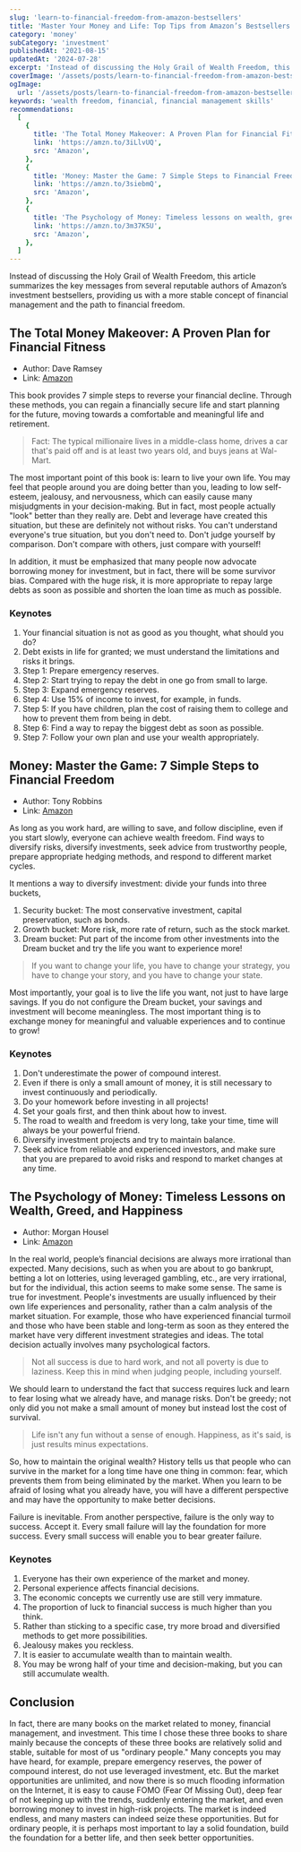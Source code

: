 ```yaml
---
slug: 'learn-to-financial-freedom-from-amazon-bestsellers'
title: 'Master Your Money and Life: Top Tips from Amazon’s Bestsellers'
category: 'money'
subCategory: 'investment'
publishedAt: '2021-08-15'
updatedAt: '2024-07-28'
excerpt: 'Instead of discussing the Holy Grail of Wealth Freedom, this article summarizes the key messages from several reputable authors of Amazon’s investment bestsellers, providing us with a more stable concept of financial management and the path to financial freedom.'
coverImage: '/assets/posts/learn-to-financial-freedom-from-amazon-bestsellers-en.jpg'
ogImage:
  url: '/assets/posts/learn-to-financial-freedom-from-amazon-bestsellers-en.jpg'
keywords: 'wealth freedom, financial, financial management skills'
recommendations:
  [
    {
      title: 'The Total Money Makeover: A Proven Plan for Financial Fitness',
      link: 'https://amzn.to/3iLlvUQ',
      src: 'Amazon',
    },
    {
      title: 'Money: Master the Game: 7 Simple Steps to Financial Freedom',
      link: 'https://amzn.to/3siebmQ',
      src: 'Amazon',
    },
    {
      title: 'The Psychology of Money: Timeless lessons on wealth, greed, and happiness',
      link: 'https://amzn.to/3m37K5U',
      src: 'Amazon',
    },
  ]
---
```


Instead of discussing the Holy Grail of Wealth Freedom, this article summarizes the key messages from several reputable authors of Amazon’s investment bestsellers, providing us with a more stable concept of financial management and the path to financial freedom.

## The Total Money Makeover: A Proven Plan for Financial Fitness

- Author: Dave Ramsey
- Link: [Amazon](https://amzn.to/3iLlvUQ)

This book provides 7 simple steps to reverse your financial decline. Through these methods, you can regain a financially secure life and start planning for the future, moving towards a comfortable and meaningful life and retirement.

> Fact: The typical millionaire lives in a middle-class home, drives a car that's paid off and is at least two years old, and buys jeans at Wal-Mart.

The most important point of this book is: learn to live your own life. You may feel that people around you are doing better than you, leading to low self-esteem, jealousy, and nervousness, which can easily cause many misjudgments in your decision-making. But in fact, most people actually "look" better than they really are. Debt and leverage have created this situation, but these are definitely not without risks. You can't understand everyone's true situation, but you don't need to. Don't judge yourself by comparison. Don't compare with others, just compare with yourself!

In addition, it must be emphasized that many people now advocate borrowing money for investment, but in fact, there will be some survivor bias. Compared with the huge risk, it is more appropriate to repay large debts as soon as possible and shorten the loan time as much as possible.

### Keynotes

1. Your financial situation is not as good as you thought, what should you do?
2. Debt exists in life for granted; we must understand the limitations and risks it brings.
3. Step 1: Prepare emergency reserves.
4. Step 2: Start trying to repay the debt in one go from small to large.
5. Step 3: Expand emergency reserves.
6. Step 4: Use 15% of income to invest, for example, in funds.
7. Step 5: If you have children, plan the cost of raising them to college and how to prevent them from being in debt.
8. Step 6: Find a way to repay the biggest debt as soon as possible.
9. Step 7: Follow your own plan and use your wealth appropriately.

## Money: Master the Game: 7 Simple Steps to Financial Freedom

- Author: Tony Robbins
- Link: [Amazon](https://amzn.to/3siebmQ)

As long as you work hard, are willing to save, and follow discipline, even if you start slowly, everyone can achieve wealth freedom. Find ways to diversify risks, diversify investments, seek advice from trustworthy people, prepare appropriate hedging methods, and respond to different market cycles.

It mentions a way to diversify investment: divide your funds into three buckets,

1. Security bucket: The most conservative investment, capital preservation, such as bonds.
2. Growth bucket: More risk, more rate of return, such as the stock market.
3. Dream bucket: Put part of the income from other investments into the Dream bucket and try the life you want to experience more!

> If you want to change your life, you have to change your strategy, you have to change your story, and you have to change your state.

Most importantly, your goal is to live the life you want, not just to have large savings. If you do not configure the Dream bucket, your savings and investment will become meaningless. The most important thing is to exchange money for meaningful and valuable experiences and to continue to grow!

### Keynotes

1. Don't underestimate the power of compound interest.
2. Even if there is only a small amount of money, it is still necessary to invest continuously and periodically.
3. Do your homework before investing in all projects!
4. Set your goals first, and then think about how to invest.
5. The road to wealth and freedom is very long, take your time, time will always be your powerful friend.
6. Diversify investment projects and try to maintain balance.
7. Seek advice from reliable and experienced investors, and make sure that you are prepared to avoid risks and respond to market changes at any time.

## The Psychology of Money: Timeless Lessons on Wealth, Greed, and Happiness

- Author: Morgan Housel
- Link: [Amazon](https://amzn.to/3m37K5U)

In the real world, people’s financial decisions are always more irrational than expected. Many decisions, such as when you are about to go bankrupt, betting a lot on lotteries, using leveraged gambling, etc., are very irrational, but for the individual, this action seems to make some sense. The same is true for investment. People's investments are usually influenced by their own life experiences and personality, rather than a calm analysis of the market situation. For example, those who have experienced financial turmoil and those who have been stable and long-term as soon as they entered the market have very different investment strategies and ideas. The total decision actually involves many psychological factors.

> Not all success is due to hard work, and not all poverty is due to laziness. Keep this in mind when judging people, including yourself.

We should learn to understand the fact that success requires luck and learn to fear losing what we already have, and manage risks. Don't be greedy; not only did you not make a small amount of money but instead lost the cost of survival.

> Life isn't any fun without a sense of enough. Happiness, as it's said, is just results minus expectations.

So, how to maintain the original wealth? History tells us that people who can survive in the market for a long time have one thing in common: fear, which prevents them from being eliminated by the market. When you learn to be afraid of losing what you already have, you will have a different perspective and may have the opportunity to make better decisions.

Failure is inevitable. From another perspective, failure is the only way to success. Accept it. Every small failure will lay the foundation for more success. Every small success will enable you to bear greater failure.

### Keynotes

1. Everyone has their own experience of the market and money.
2. Personal experience affects financial decisions.
3. The economic concepts we currently use are still very immature.
4. The proportion of luck to financial success is much higher than you think.
5. Rather than sticking to a specific case, try more broad and diversified methods to get more possibilities.
6. Jealousy makes you reckless.
7. It is easier to accumulate wealth than to maintain wealth.
8. You may be wrong half of your time and decision-making, but you can still accumulate wealth.

## Conclusion

In fact, there are many books on the market related to money, financial management, and investment. This time I chose these three books to share mainly because the concepts of these three books are relatively solid and stable, suitable for most of us "ordinary people." Many concepts you may have heard, for example, prepare emergency reserves, the power of compound interest, do not use leveraged investment, etc. But the market opportunities are unlimited, and now there is so much flooding information on the Internet, it is easy to cause FOMO (Fear Of Missing Out), deep fear of not keeping up with the trends, suddenly entering the market, and even borrowing money to invest in high-risk projects. The market is indeed endless, and many masters can indeed seize these opportunities. But for ordinary people, it is perhaps most important to lay a solid foundation, build the foundation for a better life, and then seek better opportunities.